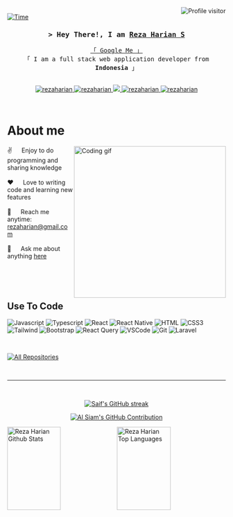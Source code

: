 <!--
<h2 align="center">
  Welcome to RHS!
  <img src="https://media.giphy.com/media/hvRJCLFzcasrR4ia7z/giphy.gif" width="28">
</h2>
-->

<!--
<p align="center">
  <a href="https://github.com/rezaharian"><img src="https://readme-typing-svg.herokuapp.com/?lines=Self%20Taught%20Programmer;Front%20End%20Developer;1.5%2B%20years%20of%20coding%20experience;Always%20learning%20new%20things&center=true&width=380&height=45"></a>
</p>

 -->

<a href="https://komarev.com/ghpvc/?username=rezaharian">
  <img align="right" src="https://komarev.com/ghpvc/?username=rezaharian&label=Visitors&color=0e75b6&style=flat" alt="Profile visitor" />
</a>


[![Time](https://wakatime.com/badge/user/eebb3dd8-d9b2-40de-9b88-6fd6cac99dbc.svg)](https://wakatime.com/@eebb3dd8-d9b2-40de-9b88-6fd6cac99dbc)

<!-- Intro  -->
<h3 align="center">
        <samp>&gt; Hey There!, I am
                <b><a target="_blank" href="https://rezaharian.com">Reza Harian S</a></b>
        </samp>
</h3>


<p align="center"> 
  <samp>
    <a href="https://www.google.com/search?q=Reza+Harian">「 Google Me 」</a>
    <br>
    「 I am a full stack web application developer from <b>Indonesia</b> 」
    <br>
    <br>
  </samp>
</p>

<p align="center">
 <a href="https://rezaharian.com" target="blank">
  <img src="https://img.shields.io/badge/Website-DC143C?style=for-the-badge&logo=medium&logoColor=white" alt="rezaharian" />
 </a>
 <a href="https://linkedin.com/in/al-siam" target="_blank">
  <img src="https://img.shields.io/badge/LinkedIn-0077B5?style=for-the-badge&logo=linkedin&logoColor=white" alt="rezaharian"/>
 </a>
 <!-- <a href="https://dev.to/rezaharian" target="_blank">
  <img src="https://img.shields.io/badge/dev.to-0A0A0A?style=for-the-badge&logo=dev.to&logoColor=white" alt="rezaharian" />
 </a> -->
 <a href="https://twitter.com/rezaharian_dev" target="_blank">
  <img src="https://img.shields.io/badge/Twitter-1DA1F2?style=for-the-badge&logo=twitter&logoColor=white" />
 </a>
 <a href="https://instagram.com/rezaharian_dev" target="_blank">
  <img src="https://img.shields.io/badge/Instagram-fe4164?style=for-the-badge&logo=instagram&logoColor=white" alt="rezaharian" />
 </a> 
 <a href="https://facebook.com/rezaharian.world" target="_blank">
  <img src="https://img.shields.io/badge/Facebook-20BEFF?&style=for-the-badge&logo=facebook&logoColor=white" alt="rezaharian"  />
  </a> 
</p>
<br />

<!-- About Section -->
 # About me
 
<p>
 <img align="right" width="350" src="[/assets/programmer.gif](https://media.licdn.com/dms/image/C5603AQEJ8-u53s6Z5g/profile-displayphoto-shrink_800_800/0/1667868398166?e=2147483647&v=beta&t=m-m9j8I5tZTNO18wfOcIuUCXhbve8GoAvOva0BeJ6ZI)" alt="Coding gif" />
  
 ✌️ &emsp; Enjoy to do programming and sharing knowledge <br/><br/>
 ❤️ &emsp; Love to writing code and learning new features<br/><br/>
 📧 &emsp; Reach me anytime: rezaharian@gmail.com<br/><br/>
 💬 &emsp; Ask me about anything [here](https://github.com/rezaharian/)

</p>

<br/>
<br/>
<br/>

## Use To Code

![Javascript](https://img.shields.io/badge/Javascript-F0DB4F?style=for-the-badge&labelColor=black&logo=javascript&logoColor=F0DB4F)
![Typescript](https://img.shields.io/badge/Typescript-007acc?style=for-the-badge&labelColor=black&logo=typescript&logoColor=007acc)
![React](https://img.shields.io/badge/-React-61DBFB?style=for-the-badge&labelColor=black&logo=react&logoColor=61DBFB)
![React Native](https://img.shields.io/badge/React_Native-20232A?style=for-the-badge&logo=react&logoColor=61DAFB)
![HTML](https://img.shields.io/badge/HTML5-E34F26?style=for-the-badge&logo=html5&logoColor=white)
![CSS3](https://img.shields.io/badge/CSS3-1572B6?style=for-the-badge&logo=css3&logoColor=white)
![Tailwind](https://img.shields.io/badge/Tailwind_CSS-092749?style=for-the-badge&logo=tailwindcss&logoColor=06B6D4&labelColor=000000)
![Bootstrap](https://img.shields.io/badge/Bootstrap-563D7C?style=for-the-badge&logo=bootstrap&logoColor=white)
![React Query](https://img.shields.io/badge/-React_Query-FF4154?style=for-the-badge&logo=react%20query&logoColor=white)
![VSCode](https://img.shields.io/badge/Visual_Studio-0078d7?style=for-the-badge&logo=visual%20studio&logoColor=white)
![Git](https://img.shields.io/badge/Git-F05032?style=for-the-badge&logo=git&logoColor=white)
![Laravel](https://img.shields.io/badge/Laravel-ff2d20?style=for-the-badge&logo=laravel&logoColor=white)


<br/>

<p align="left">
  <a href="https://github.com/rezaharian?tab=repositories" target="_blank"><img alt="All Repositories" title="All Repositories" src="https://img.shields.io/badge/-All%20Repos-2962FF?style=for-the-badge&logo=koding&logoColor=white"/></a>
</p>

<br/>
<hr/>
<br/>

<p align="center">
  <a href="https://github.com/rezaharian">
    <img src="https://github-readme-streak-stats.herokuapp.com/?user=rezaharian&theme=highcontrast&border=7F3FBF&background=0D1117" alt="Saif's GitHub streak"/>
  </a>
</p>

<p align="center">
  <a href="https://github.com/rezaharian">
    <img src="https://github-profile-summary-cards.vercel.app/api/cards/profile-details?username=rezaharian&theme=highcontrast" alt="Al Siam's GitHub Contribution"/>
  </a>
</p>

<a> 
    <a href="https://github.com/rezaharian"><img alt="Reza Harian Github Stats" src="https://denvercoder1-github-readme-stats.vercel.app/api?username=rezaharian&show_icons=true&count_private=true&theme=highcontrast&border_color=7F3FBF&bg_color=0D1117&title_color=F85D7F&icon_color=F8D866" height="192px" width="49.5%"/></a>
  <a href="https://github.com/rezaharian"><img alt="Reza Harian Top Languages" src="https://denvercoder1-github-readme-stats.vercel.app/api/top-langs/?username=rezaharian&langs_count=8&layout=compact&theme=highcontrast&border_color=7F3FBF&bg_color=0D1117&title_color=F85D7F&icon_color=F8D866" height="192px" width="49.5%"/></a>
  <br/>
</a>


